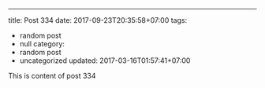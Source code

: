 ---
title: Post 334
date: 2017-09-23T20:35:58+07:00
tags:
  - random post
  - null
category:
  - random post
  - uncategorized
updated: 2017-03-16T01:57:41+07:00

This is content of post 334